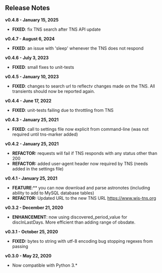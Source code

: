 
## Release Notes

**v0.4.8 - January 15, 2025**

* **FIXED**: fix TNS search after TNS API update

**v0.4.7 - August 6, 2024**

* **FIXED**: an issue with 'sleep' whenever the TNS does not respond 


**v0.4.6 - July 3, 2023**

* **FIXED**: small fixes to unit-tests

**v0.4.5 - January 10, 2023**

* **FIXED**: changes to search url to reflectv changes made on the TNS. All transients should now be reported again.

**v0.4.4 - June 17, 2022**

* **FIXED**: unit-tests failing due to throttling from TNS

**v0.4.3 - January 25, 2021**

* **FIXED**: call to settings file now explicit from command-line (was not required until tns-marker added)

**v0.4.2 - January 25, 2021**

* **REFACTOR:** requests will fail if TNS responds with any status other than 200
* **REFACTOR:** added user-agent header now required by TNS (needs added in the settings file)

**v0.4.1 - January 25, 2021**

* **FEATURE**:** you can now download and parse astronotes (including ability to add to MySQL database tables)
* **REFACTOR:** Updated URL to the new TNS URL <https://www.wis-tns.org>  

**v0.3.2 - December 21, 2020**

* **ENHANCEMENT**: now using discovered_period_value for discInLastDays. More efficient than adding range of obsdate.

**v0.3.1 - October 25, 2020**

* **FIXED:** bytes to string with utf-8 encoding bug stopping regexes from passing

**v0.3.0 - May 22, 2020**

* Now compatible with Python 3.*
